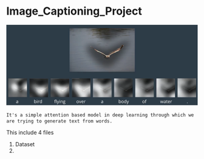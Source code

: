 # Image_Captioning_Project

<img src="images/Attention.png" >


~~~
It's a simple attention based model in deep learning through which we are trying to generate text from words.
~~~

This include 4 files

1. Dataset
2. 
